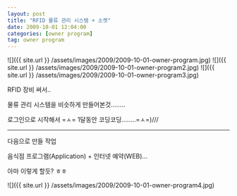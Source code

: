 ```yaml
---
layout: post
title: "RFID 물류 관리 시스템 + 소켓"
date: 2009-10-01 12:04:00
categories: [owner program]
tag: owner program
---
```


![]({{ site.url }} /assets/images/2009/2009-10-01-owner-program.jpg)
![]({{ site.url }} /assets/images/2009/2009-10-01-owner-program2.jpg)
![]({{ site.url }} /assets/images/2009/2009-10-01-owner-program3.jpg)

RFID 장비 써서..

물류 관리 시스템을 비슷하게 만들어본것........

로그인으로 시작해서 =ㅅ= 1달동안 코딩코딩........=ㅅ=)///

- - -

다음으로 만들 작업

음식점 프로그램(Application) + 인터넷 예약(WEB)...

아마 이렇게 할듯? ㅎㅎ

![]({{ site.url }} /assets/images/2009/2009-10-01-owner-program4.jpg)